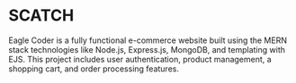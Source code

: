 # SCATCH
Eagle Coder is a fully functional e-commerce website built using the MERN stack technologies like Node.js, Express.js, MongoDB, and templating with EJS. This project includes user authentication, product management, a shopping cart, and order processing features. 
